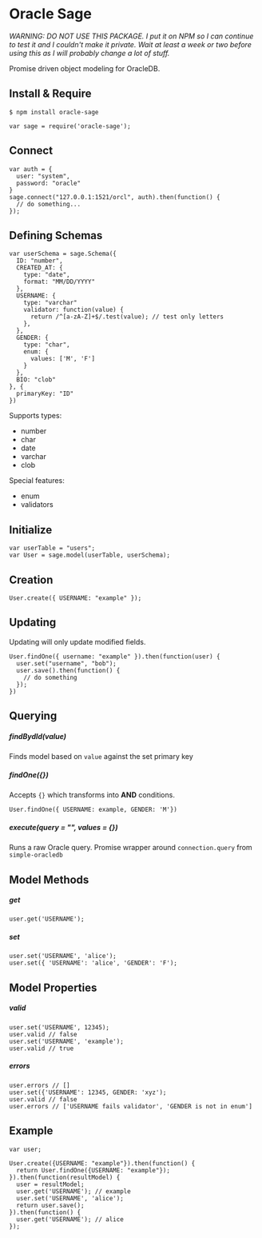 # Oracle Sage

*WARNING: DO NOT USE THIS PACKAGE. I put it on NPM so I can continue to test it and I couldn't make it private. Wait at least a week or two before using this as I will probably change a lot of stuff.*

Promise driven object modeling for OracleDB.

## Install & Require

`$ npm install oracle-sage`

```
var sage = require('oracle-sage');
```

## Connect

```
var auth = {
  user: "system",
  password: "oracle"
}
sage.connect("127.0.0.1:1521/orcl", auth).then(function() {
  // do something...
});

```

## Defining Schemas

```
var userSchema = sage.Schema({
  ID: "number",
  CREATED_AT: {
    type: "date",
    format: "MM/DD/YYYY"
  },  
  USERNAME: {
    type: "varchar"
    validator: function(value) {
      return /^[a-zA-Z]+$/.test(value); // test only letters
    },    
  },
  GENDER: {
    type: "char",
    enum: {
      values: ['M', 'F']
    }
  },
  BIO: "clob"
}, {
  primaryKey: "ID"
})
```

Supports types:

- number
- char
- date
- varchar
- clob

Special features:

- enum 
- validators

## Initialize

```
var userTable = "users";
var User = sage.model(userTable, userSchema);
```

## Creation

```
User.create({ USERNAME: "example" });
```

## Updating

Updating will only update modified fields.

```
User.findOne({ username: "example" }).then(function(user) {
  user.set("username", "bob");
  user.save().then(function() {
    // do something
  });
})
```

## Querying

##### findBydId(value)

Finds model based on `value` against the set primary key

##### findOne({})

Accepts `{}` which transforms into **AND** conditions.

```
User.findOne({ USERNAME: example, GENDER: 'M'})
```

##### execute(query = "", values = {})

Runs a raw Oracle query. Promise wrapper around `connection.query` from `simple-oracledb`

## Model Methods

##### get

```
user.get('USERNAME');
```

##### set

```
user.set('USERNAME', 'alice');
user.set({ 'USERNAME': 'alice', 'GENDER': 'F');
```

## Model Properties


##### valid

```
user.set('USERNAME', 12345);
user.valid // false
user.set('USERNAME', 'example');
user.valid // true
```

##### errors

```
user.errors // []
user.set({'USERNAME': 12345, GENDER: 'xyz');
user.valid // false
user.errors // ['USERNAME fails validator', 'GENDER is not in enum']
```

## Example

```
var user;

User.create({USERNAME: "example"}).then(function() {
  return User.findOne({USERNAME: "example"});
}).then(function(resultModel) {
  user = resultModel;  
  user.get('USERNAME'); // example
  user.set('USERNAME', 'alice');
  return user.save();
}).then(function() {
  user.get('USERNAME'); // alice
});
            
```